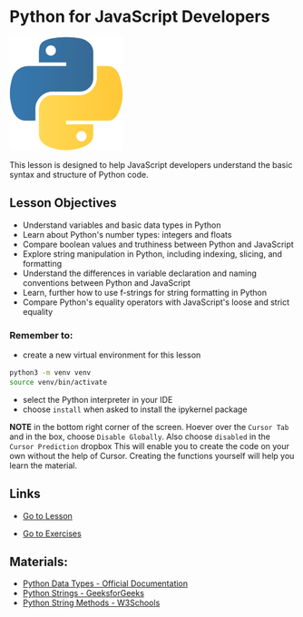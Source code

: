 # Python for JavaScript Developers

<img src="./assets/logo.png" alt="Python Logo" width="200">

This lesson is designed to help JavaScript developers understand the basic syntax and structure of Python code.

## Lesson Objectives

- Understand variables and basic data types in Python
- Learn about Python's number types: integers and floats
- Compare boolean values and truthiness between Python and JavaScript
- Explore string manipulation in Python, including indexing, slicing, and formatting
- Understand the differences in variable declaration and naming conventions between Python and JavaScript
- Learn, further how to use f-strings for string formatting in Python
- Compare Python's equality operators with JavaScript's loose and strict equality


### Remember to:

- create a new virtual environment for this lesson

```bash
python3 -m venv venv
source venv/bin/activate
```

- select the Python interpreter in your IDE
- choose `install` when asked to install the ipykernel package

**NOTE** in the bottom right corner of the screen. Hoever over the `Cursor Tab` and in the box, choose `Disable Globally`. Also choose `disabled` in the `Cursor Prediction` dropbox  This will enable you to create the code on your own without the help of Cursor. Creating the functions yourself will help you learn the material.



## Links
- [Go to Lesson](./lesson.ipynb)

- [Go to Exercises](https://github.com/10-6-pursuit/python_basics_practice)

## Materials:

- [Python Data Types - Official Documentation](https://docs.python.org/3/library/stdtypes.html)
- [Python Strings - GeeksforGeeks](https://www.geeksforgeeks.org/python-strings/)
- [Python String Methods - W3Schools](https://www.w3schools.com/python/python_strings_methods.asp)



